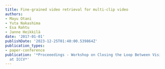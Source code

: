 ```yaml
---
title: Fine-grained video retrieval for multi-clip video
authors:
- Mayu Otani
- Yuta Nakashima
- Esa Rahtu
- Janne Heikkilä
date: '2017-01-01'
publishDate: '2023-12-25T01:40:00.539864Z'
publication_types:
- paper-conference
publication: '*Proceeedings - Workshop on Closing the Loop Between Vision and Language
  at ICCV*'
---
```

